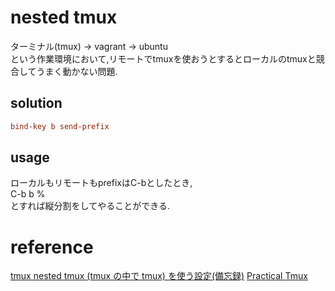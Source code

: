 # nested tmux
ターミナル(tmux) -> vagrant -> ubuntu  
という作業環境において,リモートでtmuxを使おうとするとローカルのtmuxと競合してうまく動かない問題.  

## solution
```:.tmux.conf
bind-key b send-prefix
```

## usage
ローカルもリモートもprefixはC-bとしたとき,  
C-b b %  
とすれば縦分割をしてやることができる.

# reference
[tmux nested tmux (tmux の中で tmux) を使う設定(備忘録)](http://blog.ccm-lulu.com/2013/02/tmux-nested-tmux-tmux-tmux.html)
[Practical Tmux](https://mutelight.org/practical-tmux)
